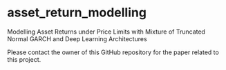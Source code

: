 # asset_return_modelling
Modelling Asset Returns under Price Limits with Mixture of Truncated Normal GARCH and Deep Learning Architectures

Please contact the owner of this GitHub repository for the paper related to this project.

